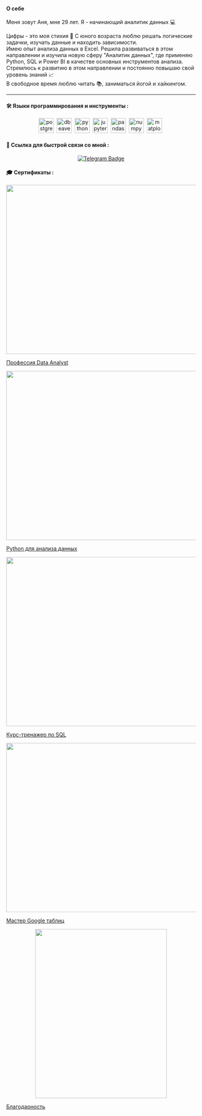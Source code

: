 

<!--
**RuposovaAnna/RuposovaAnna** is a ✨ _special_ ✨ repository because its `README.md` (this file) appears on your GitHub profile.

Here are some ideas to get you started:

- 🔭 I’m currently working on ...
- 🌱 I’m currently learning ...
- 👯 I’m looking to collaborate on ...
- 🤔 I’m looking for help with ...
- 💬 Ask me about ...
- 📫 How to reach me: ...
- 😄 Pronouns: ...
- ⚡ Fun fact: ...
-->
#### O себе
Меня зовут Аня, мне 29 лет. Я - начинающий аналитик данных 💻

Цифры - это моя стихия 🌊 
С юного возраста люблю решать логические задачки, изучать данные и находить зависимости.  
Имею опыт анализа данных в Excel. Решила развиваться в этом направлении и изучила новую
сферу "Аналитик данных", где применяю Python, SQL и Power BI  в качестве основных
инструментов анализа. Стремлюсь к развитию в этом направлении и постоянно повышаю
свой уровень знаний 📈  
В свободное время люблю читать 📚, заниматься йогой  и хайкингом. 

-----
#### 🛠️ Языки программирования и инструменты :
<div align="center">
<img src="https://cdn.jsdelivr.net/gh/devicons/devicon@latest/icons/postgresql/postgresql-plain-wordmark.svg" 
title="postgresql" width="40" height= "40"/>&nbsp;
<img src="https://cdn.jsdelivr.net/gh/devicons/devicon@latest/icons/dbeaver/dbeaver-original.svg" 
title="dbeaver" width="40" height= "40"/>&nbsp;
<img src="https://cdn.jsdelivr.net/gh/devicons/devicon@latest/icons/python/python-original-wordmark.svg" 
title="python" width="40" height= "40"/>&nbsp; 
<img src="https://cdn.jsdelivr.net/gh/devicons/devicon@latest/icons/jupyter/jupyter-original-wordmark.svg"
title="jupyter" width="40" height= "40"/>&nbsp;
<img src="https://cdn.jsdelivr.net/gh/devicons/devicon@latest/icons/pandas/pandas-original-wordmark.svg" 
title="pandas" width="40" height= "40"/>&nbsp;
<img src="https://cdn.jsdelivr.net/gh/devicons/devicon@latest/icons/numpy/numpy-plain-wordmark.svg" 
title="numpy" width="40" height= "40"/>&nbsp;
<img src="https://cdn.jsdelivr.net/gh/devicons/devicon@latest/icons/matplotlib/matplotlib-plain-wordmark.svg"
title="matplotlib" width="40" height= "40"/>&nbsp; 
</div>

#### 🔗 Ссылка для быстрой связи со мной :
<div id="badges" align="center">
  <a href="https://t.me/Anna_Rup">
    <img src="https://img.shields.io/badge/Telegram-blue?style=for-the-badge&logo=Telegram&logoColor=white" alt="Telegram Badge"/>
  </a>
</div>

#### 🎓 Сертификаты :

<p align="center">
  <img width="650" height="450" src="https://github.com/RuposovaAnna/RuposovaAnna/files/15148393/default.pdf">
</p>

[Профессия Data Analyst](https://drive.google.com/file/d/1Ir8avVqOKzWPisy4r_-qZjrjmFcPpgl3/view?usp=sharing "Ссылка на сертификат") 

<p align="center">
  <img width="650" height="450" src="https://github.com/RuposovaAnna/RuposovaAnna/files/15153669/_Python.pdf">
</p>


[Python для анализа данных](https://drive.google.com/file/d/1h38SinG-Gqs5mTjkZ-f4LOEU8iag_SzP/view?usp=sharing "Ссылка на сертификат") 

<p align="center">
  <img width="650" height="450" src="https://github.com/RuposovaAnna/RuposovaAnna/files/15153734/_SQL.pdf">
</p>


[Курс-тренажер по SQL](https://drive.google.com/file/d/1i-fA7cRo_OZ6s10v5X7j6sB0IBv1wYHq/view?usp=sharing "Ссылка на сертификат") 

<p align="center">
  <img width="650" height="450" src="https://github.com/RuposovaAnna/RuposovaAnna/files/15153773/_google.pdf">
</p>


[Мастер Google таблиц](https://drive.google.com/file/d/1Yz4cUA1MRQIvAlOkCU7Rwc6ZZhzHM-Yq/view?usp=sharing "Ссылка на сертификат") 

<p align="center">
  <img width="350" height="450" src="https://github.com/RuposovaAnna/RuposovaAnna/files/15153811/default.pdf">
</p>


[Благодарность](https://drive.google.com/file/d/1PNcQcfInymJA2qmpLE9M7Di6hGoOJy_r/view?usp=sharing "Ссылка на благодарность") 
